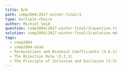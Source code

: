 ```yaml
---
title: N/A
path: comp2804/2017-winter-final/3
type: multiple-choice
author: Michiel Smid
question: comp2804/2017-winter-final/3/question.ts
solution: comp2804/2017-winter-final/3/solution.md
tags:
  - comp2804
  - comp2804-exam
  - Permutations and Binomial Coefficients (3.6.1)
  - The Bijection Rule (3.2.1)
  - The Principle of Inclusion and Exclusion (3.5)
---
```

